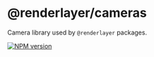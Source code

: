 # @renderlayer/cameras

Camera library used by `@renderlayer` packages.

[![NPM version][npm-badge]][npm-url]

[npm-badge]: https://img.shields.io/npm/v/@renderlayer/cameras
[npm-url]: https://www.npmjs.com/package/@renderlayer/cameras
